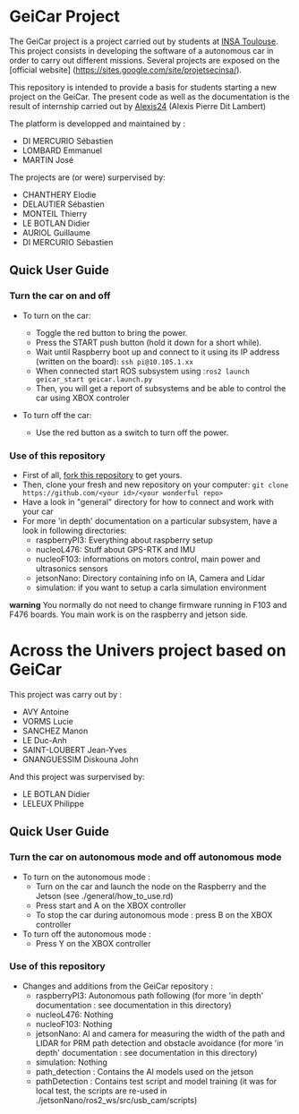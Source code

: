 # GeiCar Project
The GeiCar project is a project carried out by students at [INSA Toulouse](http://www.insa-toulouse.fr/fr/index.html). This project consists in developing the software of a autonomous car in order to carry out different missions. Several projects are exposed on the [official website] (https://sites.google.com/site/projetsecinsa/).

This repository is intended to provide a basis for students starting a new project on the GeiCar. The present code as well as the documentation is the result of internship carried out by [Alexis24](https://github.com/Alexix24) (Alexis Pierre Dit Lambert)

The platform is developped and maintained by :

* DI MERCURIO Sébastien
* LOMBARD Emmanuel
* MARTIN José

The projects are (or were) surpervised by:

* CHANTHERY Elodie
* DELAUTIER Sébastien
* MONTEIL Thierry
* LE BOTLAN Didier
* AURIOL Guillaume
* DI MERCURIO Sébastien

## Quick User Guide
### Turn the car on and off
* To turn on the car:
  * Toggle the red button to bring the power.
  * Press the START push button (hold it down for a short while).
  * Wait until Raspberry boot up and connect to it using its IP address (written on the board): `ssh pi@10.105.1.xx`
  * When connected start ROS subsystem using :`ros2 launch geicar_start geicar.launch.py`
  * Then, you will get a report of subsystems and be able to control the car using XBOX controler 

* To turn off the car:
	* Use the red button as a switch to turn off the power.

### Use of this repository
* First of all, [fork this repository](https://docs.github.com/en/get-started/quickstart/fork-a-repo) to get yours.
* Then, clone your fresh and new repository on your computer: `git clone https://github.com/<your id>/<your wonderful repo>`
* Have a look in "general" directory for how to connect and work with your car
* For more 'in depth' documentation on a particular subsystem, have a look in following directories:
    * raspberryPI3: Everything about raspberry setup
    * nucleoL476: Stuff about GPS-RTK and IMU
    * nucleoF103: informations on motors control, main power and ultrasonics sensors
    * jetsonNano: Directory containing info on IA, Camera and Lidar
    * simulation: if you want to setup a carla simulation environment

__warning__
You normally do not need to change firmware running in F103 and F476 boards. You main work is on the raspberry and jetson side.

# Across the Univers project based on GeiCar 
This project was carry out by :
* AVY Antoine
* VORMS Lucie
* SANCHEZ Manon
* LE Duc-Anh
* SAINT-LOUBERT Jean-Yves
* GNANGUESSIM Diskouna John

And this project was surpervised by:
* LE BOTLAN Didier
* LELEUX Philippe

## Quick User Guide
### Turn the car on autonomous mode and off autonomous mode
* To turn on the autonomous mode :
	* Turn on the car and launch the node on the Raspberry and the Jetson (see ./general/how_to_use.rd)
	* Press start and A on the XBOX controller
 	* To stop the car during autonomous mode : press B on the XBOX controller  
 * To turn off the autonomous mode :
 	* Press Y on the XBOX controller

### Use of this repository
* Changes and additions from the GeiCar repository :
    * raspberryPI3: Autonomous path following (for more 'in depth' documentation : see documentation in this directory)
    * nucleoL476: Nothing
    * nucleoF103: Nothing
    * jetsonNano: AI and camera for measuring the width of the path and LIDAR for PRM path detection and obstacle avoidance (for more 'in depth' documentation : see documentation in this directory)
    * simulation: Nothing
    * path_detection : Contains the AI models used on the jetson
    * pathDetection : Contains test script and model training (it was for local test, the scripts are re-used in ./jetsonNano/ros2_ws/src/usb_cam/scripts)

    

